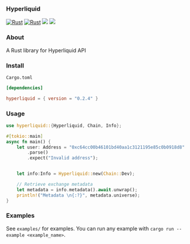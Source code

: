 ### Hyperliquid

[![Rust](https://github.com/dennohpeter/hyperliquid/actions/workflows/general.yml/badge.svg)](https://github.com/dennohpeter/hyperliquid/actions/workflows/general.yml)
[![Rust](https://github.com/dennohpeter/hyperliquid/actions/workflows/audit.yml/badge.svg)](https://github.com/dennohpeter/hyperliquid/actions/workflows/audit.yml)
[![](https://img.shields.io/badge/License-MIT-green.svg)](./LICENSE)
[![](https://img.shields.io/crates/v/hyperliquid)](https://crates.io/crates/hyperliquid)

### About

A Rust library for Hyperliquid API

### Install

`Cargo.toml`

```toml
[dependencies]

hyperliquid = { version = "0.2.4" }
```

### Usage

```rust
use hyperliquid::{Hyperliquid, Chain, Info};

#[tokio::main]
async fn main() {
    let user: Address = "0xc64cc00b46101bd40aa1c3121195e85c0b0918d8"
        .parse()
        .expect("Invalid address");


    let info:Info = Hyperliquid::new(Chain::Dev);

    // Retrieve exchange metadata
    let metadata = info.metadata().await.unwrap();
    println!("Metadata \n{:?}", metadata.universe);
}
```

### Examples

See `examples/` for examples. You can run any example with `cargo run --example <example_name>`.
